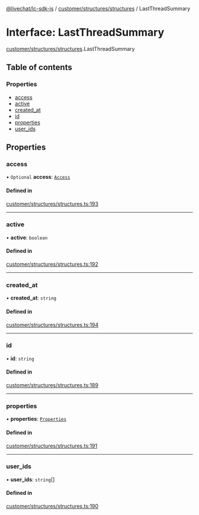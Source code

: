 [@livechat/lc-sdk-js](../README.md) / [customer/structures/structures](../modules/customer_structures_structures.md) / LastThreadSummary

# Interface: LastThreadSummary

[customer/structures/structures](../modules/customer_structures_structures.md).LastThreadSummary

## Table of contents

### Properties

- [access](customer_structures_structures.LastThreadSummary.md#access)
- [active](customer_structures_structures.LastThreadSummary.md#active)
- [created\_at](customer_structures_structures.LastThreadSummary.md#created_at)
- [id](customer_structures_structures.LastThreadSummary.md#id)
- [properties](customer_structures_structures.LastThreadSummary.md#properties)
- [user\_ids](customer_structures_structures.LastThreadSummary.md#user_ids)

## Properties

### access

• `Optional` **access**: [`Access`](customer_structures_structures.Access.md)

#### Defined in

[customer/structures/structures.ts:193](https://github.com/livechat/lc-sdk-js/blob/125a327/src/customer/structures/structures.ts#L193)

___

### active

• **active**: `boolean`

#### Defined in

[customer/structures/structures.ts:192](https://github.com/livechat/lc-sdk-js/blob/125a327/src/customer/structures/structures.ts#L192)

___

### created\_at

• **created\_at**: `string`

#### Defined in

[customer/structures/structures.ts:194](https://github.com/livechat/lc-sdk-js/blob/125a327/src/customer/structures/structures.ts#L194)

___

### id

• **id**: `string`

#### Defined in

[customer/structures/structures.ts:189](https://github.com/livechat/lc-sdk-js/blob/125a327/src/customer/structures/structures.ts#L189)

___

### properties

• **properties**: [`Properties`](customer_structures_structures.Properties.md)

#### Defined in

[customer/structures/structures.ts:191](https://github.com/livechat/lc-sdk-js/blob/125a327/src/customer/structures/structures.ts#L191)

___

### user\_ids

• **user\_ids**: `string`[]

#### Defined in

[customer/structures/structures.ts:190](https://github.com/livechat/lc-sdk-js/blob/125a327/src/customer/structures/structures.ts#L190)
